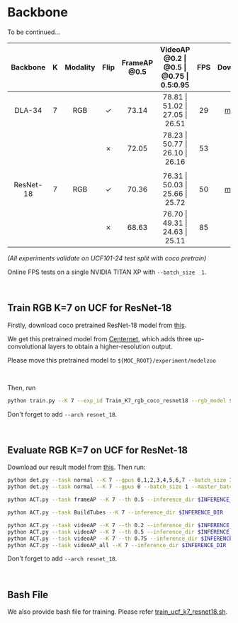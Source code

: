 # Backbone

To be continued...

| Backbone  |  K   | Modality | Flip | FrameAP @0.5 | VideoAP @0.2 \| @0.5 \| @0.75 \| 0.5:0.95 | FPS  |                           Download                           |
| :-------: | :--: | :------: | :--: | :----------: | :---------------------------------------: | :--: | :----------------------------------------------------------: |
|  DLA-34   |  7   |   RGB    |  ✓   |    73.14     |     78.81 \| 51.02 \| 27.05 \| 26.51      |  29  | [model](https://drive.google.com/file/d/1wQQC4btMxdOp5vAx9DxP3u2z-RejeLPm/view?usp=sharing) |
|           |      |          |  ✗   |    72.05     |     78.23 \| 50.77 \| 26.10 \| 26.16      |  53  |                              ⬆️                               |
|           |      |          |      |              |                                           |      |                                                              |
| ResNet-18 |  7   |   RGB    |  ✓   |    70.36     |     76.31 \| 50.03 \| 25.66 \| 25.72      |  50  | [model](https://drive.google.com/file/d/1_Y5R64euVNtpyAzGFP3mjxSM2p9Q0Z_J/view?usp=sharing) |
|           |      |          |  ✗   |    68.63     |     76.70 \| 49.31 \| 24.63 \| 25.11      |  85  |                              ⬆️                               |

*(All experiments validate on UCF101-24 test split with coco pretrain)*

Online FPS tests on a single NVIDIA TITAN XP with `--batch_size  1`. 

<br/>

## Train RGB K=7 on UCF for ResNet-18

Firstly, download coco pretrained ResNet-18 model from [this](https://drive.google.com/file/d/1PgI52M_N9NYipMm9kl8eMCUQGGDHvmVK/view?usp=sharing).

We get this pretrained model from [Centernet](https://drive.google.com/open?id=1px-Xg7jXSC79QqgsD1AAGJQkuf5m0zh_), which adds three up-convolutional layers to obtain a higher-resolution output.

Please move this pretrained model to `${MOC_ROOT}/experiment/modelzoo`

<br/>

Then, run

```bash
python train.py --K 7 --exp_id Train_K7_rgb_coco_resnet18 --rgb_model $PATH_TO_SAVE_MODEL --batch_size 128 --master_batch 16 --lr 5e-4 --gpus 0,1,2,3,4,5,6,7 --num_workers 16 --num_epochs 10 --lr_step 5,8 --save_all --arch resnet_18
```

Don't forget to add `--arch resnet_18`.

<br/>

## Evaluate RGB K=7 on UCF for ResNet-18

Download our result model from [this](https://drive.google.com/file/d/1_Y5R64euVNtpyAzGFP3mjxSM2p9Q0Z_J/view?usp=sharing). Then run:

```bash
python det.py --task normal --K 7 --gpus 0,1,2,3,4,5,6,7 --batch_size 128 --master_batch 16 --num_workers 16 --rgb_model ../experiment/result_model/$PATH_TO_RGB_MODEL --inference_dir $INFERENCE_DIR --flip_test --arch resnet_18
python det.py --task normal --K 7 --gpus 0 --batch_size 1 --master_batch 1 --num_workers 0 --rgb_model ../experiment/result_model/$PATH_TO_RGB_MODEL --inference_dir $INFERENCE_DIR --flip_test --arch resnet_18

python ACT.py --task frameAP --K 7 --th 0.5 --inference_dir $INFERENCE_DIR

python ACT.py --task BuildTubes --K 7 --inference_dir $INFERENCE_DIR

python ACT.py --task videoAP --K 7 --th 0.2 --inference_dir $INFERENCE_DIR
python ACT.py --task videoAP --K 7 --th 0.5 --inference_dir $INFERENCE_DIR
python ACT.py --task videoAP --K 7 --th 0.75 --inference_dir $INFERENCE_DIR
python ACT.py --task videoAP_all --K 7 --inference_dir $INFERENCE_DIR
```

Don't forget to add `--arch resnet_18`.

<br/>

## Bash File

We also provide bash file for training. Please refer [train_ucf_k7_resnet18.sh](../scripts/train_ucf_k7_resnet18.sh).